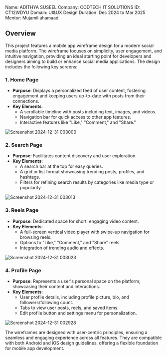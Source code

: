 Name: ADITHYA SUSEEL
Company: CODTECH IT SOLUTIONS
ID: CT12WDYU
Domain: UI&UX Design
Duration: Dec 2024 to Mar 2025
Mentor: Mujamil ahamaad


## Overview

This project features a mobile app wireframe design for a modern social media platform. The wireframe focuses on simplicity, user engagement, and intuitive navigation, providing an ideal starting point for developers and designers aiming to build or enhance social media applications. The design includes the following key screens:

### 1. **Home Page**
- **Purpose**: Displays a personalized feed of user content, fostering engagement and keeping users up-to-date with posts from their connections.
- **Key Elements**:
  - A scrollable timeline with posts including text, images, and videos.
  - Navigation bar for quick access to other app features.
  - Interactive features like "Like," "Comment," and "Share."
 
![Screenshot 2024-12-31 003000](https://github.com/user-attachments/assets/03f47d1a-feb9-4b67-b801-cf6b87c04c25)


### 2. **Search Page**
- **Purpose**: Facilitates content discovery and user exploration.
- **Key Elements**:
  - A search bar at the top for easy queries.
  - A grid or list format showcasing trending posts, profiles, and hashtags.
  - Filters for refining search results by categories like media type or popularity.

![Screenshot 2024-12-31 003013](https://github.com/user-attachments/assets/9767ce56-3c5d-4a68-b633-093efd26efdb)


### 3. **Reels Page**
- **Purpose**: Dedicated space for short, engaging video content.
- **Key Elements**:
  - A full-screen vertical video player with swipe-up navigation for browsing reels.
  - Options to "Like," "Comment," and "Share" reels.
  - Integration of trending audio and effects.
 
![Screenshot 2024-12-31 003023](https://github.com/user-attachments/assets/d355f565-613d-42b7-aa2c-df1cd1952dc3)


### 4. **Profile Page**
- **Purpose**: Represents a user's personal space on the platform, showcasing their content and interactions.
- **Key Elements**:
  - User profile details, including profile picture, bio, and followers/following count.
  - Tabs to view user posts, reels, and saved items.
  - Edit profile button and settings menu for personalization.
 
![Screenshot 2024-12-31 002928](https://github.com/user-attachments/assets/af8576bc-5ca2-4db4-a821-06a2cdc5427c)


The wireframes are designed with user-centric principles, ensuring a seamless and engaging experience across all features. They are compatible with both Android and iOS design guidelines, offering a flexible foundation for mobile app development.
